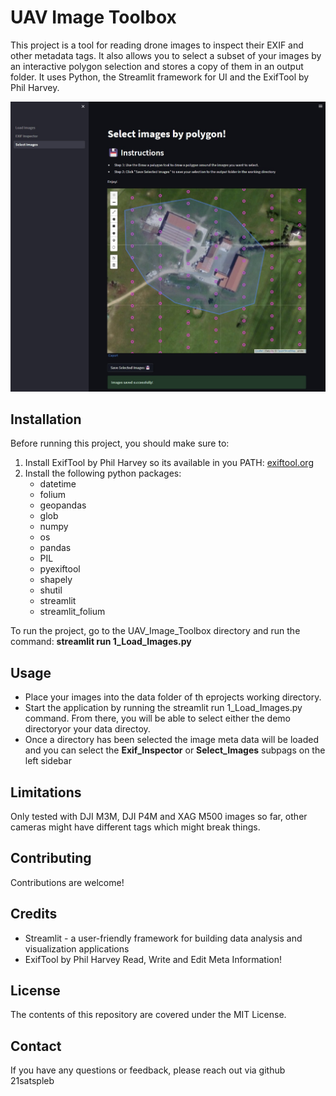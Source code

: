 # UAV Image Toolbox
This project is a tool for reading drone images to inspect their EXIF and other metadata tags. It also allows you to select a subset
of your images by an interactive polygon selection and stores a copy of them in an output folder.
It uses Python, the Streamlit framework for UI and the ExifTool by Phil Harvey.

![App Screenshot](app_screenshot.jpg)

## Installation
Before running this project, you should make sure to:

1. Install ExifTool by Phil Harvey so its available in you PATH: [exiftool.org](https://exiftool.org/)
2. Install the following python packages:
   * datetime
   * folium
   * geopandas
   * glob
   * numpy
   * os
   * pandas
   * PIL
   * pyexiftool
   * shapely
   * shutil 
   * streamlit
   * streamlit_folium
 
  

To run the project, go to the UAV_Image_Toolbox directory and run the command: **streamlit run 1_Load_Images.py**

## Usage
* Place your images into the data folder of th eprojects working directory.
* Start the application by running the streamlit run 1_Load_Images.py command.
From there, you will be able to select either the demo directoryor your data directoy.
* Once a directory has been selected the image meta data will be loaded and you can select the **Exif_Inspector** or **Select_Images** subpags on the left sidebar

## Limitations

Only  tested with DJI M3M, DJI P4M and XAG M500 images so far, other cameras might have different tags which might break things.

## Contributing
Contributions are welcome!

## Credits
* Streamlit - a user-friendly framework for building data analysis and visualization applications
* ExifTool by Phil Harvey
Read, Write and Edit Meta Information!

## License
The contents of this repository are covered under the MIT License.

## Contact
If you have any questions or feedback, please reach out via github 21satspleb

